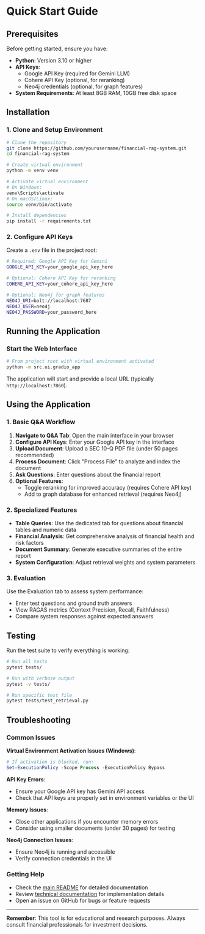 # Quick Start Guide

## Prerequisites

Before getting started, ensure you have:

- **Python**: Version 3.10 or higher
- **API Keys**:
  - Google API Key (required for Gemini LLM)
  - Cohere API Key (optional, for reranking)
  - Neo4j credentials (optional, for graph features)
- **System Requirements**: At least 8GB RAM, 10GB free disk space

## Installation

### 1. Clone and Setup Environment

```bash
# Clone the repository
git clone https://github.com/yourusername/financial-rag-system.git
cd financial-rag-system

# Create virtual environment
python -m venv venv

# Activate virtual environment
# On Windows:
venv\Scripts\activate
# On macOS/Linux:
source venv/bin/activate

# Install dependencies
pip install -r requirements.txt
```

### 2. Configure API Keys

Create a `.env` file in the project root:

```bash
# Required: Google API Key for Gemini
GOOGLE_API_KEY=your_google_api_key_here

# Optional: Cohere API Key for reranking
COHERE_API_KEY=your_cohere_api_key_here

# Optional: Neo4j for graph features
NEO4J_URI=bolt://localhost:7687
NEO4J_USER=neo4j
NEO4J_PASSWORD=your_password_here
```

## Running the Application

### Start the Web Interface

```bash
# From project root with virtual environment activated
python -m src.ui.gradio_app
```

The application will start and provide a local URL (typically `http://localhost:7860`).

## Using the Application

### 1. Basic Q&A Workflow

1. **Navigate to Q&A Tab**: Open the main interface in your browser
2. **Configure API Keys**: Enter your Google API key in the interface
3. **Upload Document**: Upload a SEC 10-Q PDF file (under 50 pages recommended)
4. **Process Document**: Click "Process File" to analyze and index the document
5. **Ask Questions**: Enter questions about the financial report
6. **Optional Features**:
   - Toggle reranking for improved accuracy (requires Cohere API key)
   - Add to graph database for enhanced retrieval (requires Neo4j)

### 2. Specialized Features

- **Table Queries**: Use the dedicated tab for questions about financial tables and numeric data
- **Financial Analysis**: Get comprehensive analysis of financial health and risk factors
- **Document Summary**: Generate executive summaries of the entire report
- **System Configuration**: Adjust retrieval weights and system parameters

### 3. Evaluation

Use the Evaluation tab to assess system performance:
- Enter test questions and ground truth answers
- View RAGAS metrics (Context Precision, Recall, Faithfulness)
- Compare system responses against expected answers

## Testing

Run the test suite to verify everything is working:

```bash
# Run all tests
pytest tests/

# Run with verbose output
pytest -v tests/

# Run specific test file
pytest tests/test_retrieval.py
```

## Troubleshooting

### Common Issues

**Virtual Environment Activation Issues (Windows)**:
```powershell
# If activation is blocked, run:
Set-ExecutionPolicy -Scope Process -ExecutionPolicy Bypass
```

**API Key Errors**:
- Ensure your Google API key has Gemini API access
- Check that API keys are properly set in environment variables or the UI

**Memory Issues**:
- Close other applications if you encounter memory errors
- Consider using smaller documents (under 30 pages) for testing

**Neo4j Connection Issues**:
- Ensure Neo4j is running and accessible
- Verify connection credentials in the UI

### Getting Help

- Check the [main README](../README.md) for detailed documentation
- Review [technical documentation](CODEMAP.md) for implementation details
- Open an issue on GitHub for bugs or feature requests

---

**Remember**: This tool is for educational and research purposes. Always consult financial professionals for investment decisions.


